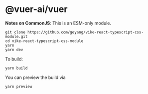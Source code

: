 # @vuer-ai/vuer

**Notes on CommonJS**: This is an ESM-only module.

```shell
git clone https://github.com/geyang/vike-react-typescript-css-module.git
cd vike-react-typescript-css-module
yarn
yarn dev
```

To build:
```shell
yarn build
```

You can preview the build via 
```shell
yarn preview
```
